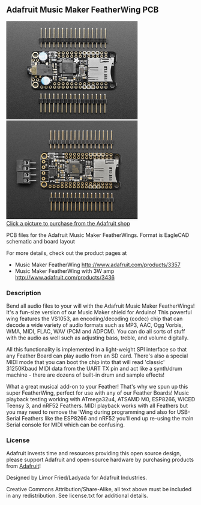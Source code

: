 ## Adafruit Music Maker FeatherWing PCB

<a href="http://www.adafruit.com/products/3357"><img src="assets/3357.jpg?raw=true" width="350px"><br/>
<a href="http://www.adafruit.com/products/3436"><img src="assets/3436.jpg?raw=true" width="350px"><br/>
Click a picture to purchase from the Adafruit shop</a>

PCB files for the Adafruit Music Maker FeatherWings. Format is EagleCAD schematic and board layout

For more details, check out the product pages at
  * Music Maker FeatherWing http://www.adafruit.com/products/3357
  * Music Maker FeatherWing with 3W amp http://www.adafruit.com/products/3436

### Description

Bend all audio files to your will with the Adafruit Music Maker FeatherWings! It's a fun-size version of our Music Maker shield for Arduino! This powerful wing features the VS1053, an encoding/decoding (codec) chip that can decode a wide variety of audio formats such as MP3, AAC, Ogg Vorbis, WMA, MIDI, FLAC, WAV (PCM and ADPCM). You can do all sorts of stuff with the audio as well such as adjusting bass, treble, and volume digitally.

All this functionality is implemented in a light-weight SPI interface so that any Feather Board can play audio from an SD card. There's also a special MIDI mode that you can boot the chip into that will read 'classic' 31250Kbaud MIDI data from the UART TX pin and act like a synth/drum machine - there are dozens of built-in drum and sample effects!

What a great musical add-on to your Feather! That's why we spun up this super FeatherWing, perfect for use with any of our Feather Boards! Music playback testing working with ATmega32u4, ATSAMD M0, ESP8266, WICED Teensy 3, and nRF52 Feathers. MIDI playback works with all Feathers but you may need to remove the 'Wing during programming and also for USB-Serial Feathers like the ESP8266 and nRF52 you'll end up re-using the main Serial console for MIDI which can be confusing.

### License

Adafruit invests time and resources providing this open source design, please support Adafruit and open-source hardware by purchasing products from [Adafruit](https://www.adafruit.com)!

Designed by Limor Fried/Ladyada for Adafruit Industries.

Creative Commons Attribution/Share-Alike, all text above must be included in any redistribution. See license.txt for additional details.
